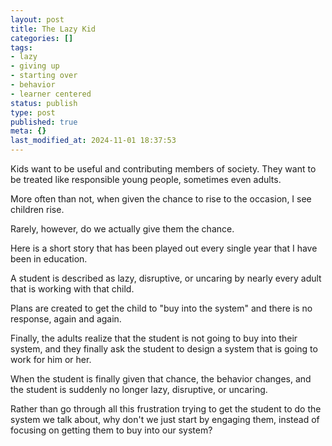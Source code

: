 ```yaml
---
layout: post
title: The Lazy Kid
categories: []
tags:
- lazy
- giving up
- starting over
- behavior
- learner centered
status: publish
type: post
published: true
meta: {}
last_modified_at: 2024-11-01 18:37:53
---
```


Kids want to be useful and contributing members of society. They want to be treated like responsible young people, sometimes even adults.

More often than not, when given the chance to rise to the occasion, I see children rise.

Rarely, however, do we actually give them the chance.

Here is a short story that has been played out every single year that I have been in education.

A student is described as lazy, disruptive, or uncaring by nearly every adult that is working with that child.

Plans are created to get the child to "buy into the system" and there is no response, again and again.

Finally, the adults realize that the student is not going to buy into their system, and they finally ask the student to design a system that is going to work for him or her.

When the student is finally given that chance, the behavior changes, and the student is suddenly no longer lazy, disruptive, or uncaring.

Rather than go through all this frustration trying to get the student to do the system we talk about, why don't we just start by engaging them, instead of focusing on getting them to buy into our system?
